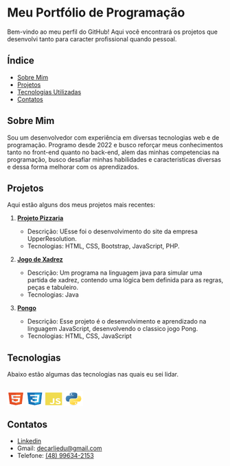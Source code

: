 # Meu Portfólio de Programação

Bem-vindo ao meu perfil do GitHub! Aqui você encontrará os projetos que desenvolvi tanto para caracter profissional quando pessoal.

## Índice

- [Sobre Mim](#sobre-mim)
- [Projetos](#projetos)
- [Tecnologias Utilizadas](#tecnologias)
- [Contatos](#Contatos)

## Sobre Mim

Sou um desenvolvedor com experiência em diversas tecnologias web e de programação. Programo desde 2022 e busco reforçar meus conhecimentos tanto no front-end quanto no back-end, alem das minhas competencias na programação, busco desafiar minhas habilidades e caracteristicas diversas e dessa forma melhorar com os aprendizados.

## Projetos

Aqui estão alguns dos meus projetos mais recentes:

1. **[Projeto Pizzaria](https://github.com/Eduardo-Decarli/UpperSolution---Portif-lio)**
   - Descrição: UEsse foi o desenvolvimento do site da empresa UpperResolution.
   - Tecnologias: HTML, CSS, Bootstrap, JavaScript, PHP.

2. **[Jogo de Xadrez](https://github.com/Eduardo-Decarli/Projeto-Xadrez-Java)**
   - Descrição: Um programa na linguagem java para simular uma partida de xadrez, contendo uma lógica bem definida para as regras, peças e tabuleiro.
   - Tecnologias: Java

3. **[Pongo](https://github.com/Eduardo-Decarli/Pong)**
   - Descrição: Esse projeto é o desenvolvimento e aprendizado na linguagem JavaScript, desenvolvendo o classico jogo Pong.
   - Tecnologias: HTML, CSS, JavaScript

## Tecnologias

Abaixo estão algumas das tecnologias nas quais eu sei lidar. 

<div style="display: inline_block"><br>
   <img align="center"  height="30" width="40" src="https://raw.githubusercontent.com/devicons/devicon/master/icons/html5/html5-original.svg">
   <img align="center"  height="30" width="40" src="https://raw.githubusercontent.com/devicons/devicon/master/icons/css3/css3-original.svg">
   <img align="center"  height="30" width="40" src="https://raw.githubusercontent.com/devicons/devicon/master/icons/javascript/javascript-plain.svg">
   <img align="center"  height="35" width="45" src="https://raw.githubusercontent.com/devicons/devicon/master/icons/python/python-original.svg">
<br></div>

## Contatos

- [Linkedin](www.linkedin.com/in/eduardo-decarli)
- Gmail: decarliedu@gmail.com
- Telefone: [(48) 99634-2153](https://wa.me/48996342153)
        
          
          
          
          
          
